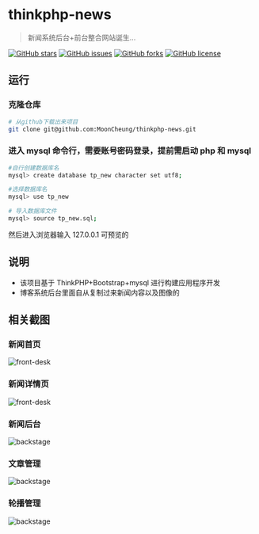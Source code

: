 # thinkphp-news

> 新闻系统后台+前台整合网站诞生...

[![GitHub stars](https://img.shields.io/github/stars/MoonCheung/thinkphp-news.svg?style=flat-square)](https://github.com/MoonCheung/thinkphp-news/stargazers)
[![GitHub issues](https://img.shields.io/github/issues/MoonCheung/thinkphp-news.svg?style=flat-square)](https://github.com/MoonCheung/thinkphp-news/issues)
[![GitHub forks](https://img.shields.io/github/forks/MoonCheung/thinkphp-news.svg?style=flat-square)](https://github.com/MoonCheung/thinkphp-news/network)
[![GitHub license](https://img.shields.io/github/license/MoonCheung/thinkphp-news.svg?style=flat-square)](https://github.com/MoonCheung/thinkphp-news/blob/master/LICENSE)

## 运行

### 克隆仓库

```bash
# 从github下载出来项目
git clone git@github.com:MoonCheung/thinkphp-news.git
```

### 进入 mysql 命令行，需要账号密码登录，提前需启动 php 和 mysql

```bash
#自行创建数据库名
mysql> create database tp_new character set utf8;

#选择数据库名
mysql> use tp_new

# 导入数据库文件
mysql> source tp_new.sql;
```

然后进入浏览器输入 127.0.0.1 可预览的

## 说明

- 该项目基于 ThinkPHP+Bootstrap+mysql 进行构建应用程序开发
- 博客系统后台里面自从复制过来新闻内容以及图像的

## 相关截图

### 新闻首页

![front-desk](https://img.ikmoons.com/thinkphp_news.png)

### 新闻详情页

![front-desk](https://img.ikmoons.com/thinkphp_news1.png)

### 新闻后台

![backstage](https://img.ikmoons.com/thinkphp_news2.png)

### 文章管理

![backstage](https://img.ikmoons.com/thinkphp_news3.png)

### 轮播管理

![backstage](https://img.ikmoons.com/thinkphp_news4.png)
